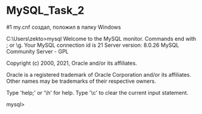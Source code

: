 # MySQL_Task_2
#1 my.cnf создал, положил в папку Windows

C:\Users\zekto>mysql
Welcome to the MySQL monitor.  Commands end with ; or \g.
Your MySQL connection id is 21
Server version: 8.0.26 MySQL Community Server - GPL

Copyright (c) 2000, 2021, Oracle and/or its affiliates.

Oracle is a registered trademark of Oracle Corporation and/or its
affiliates. Other names may be trademarks of their respective
owners.

Type 'help;' or '\h' for help. Type '\c' to clear the current input statement.

mysql>
